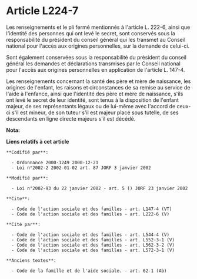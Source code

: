 # Article L224-7

Les renseignements et le pli fermé mentionnés à l'article L. 222-6, ainsi que l'identité des personnes qui ont levé le
secret, sont conservés sous la responsabilité du président du conseil général qui les transmet au Conseil national pour
l'accès aux origines personnelles, sur la demande de celui-ci. 

Sont également conservées sous la responsabilité du président du conseil général les demandes et déclarations transmises par
le Conseil national pour l'accès aux origines personnelles en application de l'article L. 147-4. 

Les renseignements concernant la santé des père et mère de naissance, les origines de l'enfant, les raisons et circonstances
de sa remise au service de l'aide à l'enfance, ainsi que l'identité des père et mère de naissance, s'ils ont levé le secret
de leur identité, sont tenus à la disposition de l'enfant majeur, de ses représentants légaux ou de lui-même avec l'accord de
ceux-ci s'il est mineur, de son tuteur s'il est majeur placé sous tutelle, de ses descendants en ligne directe majeurs s'il
est décédé.

**Nota:**



**Liens relatifs à cet article**

	**Codifié par**:

	  - Ordonnance 2000-1249 2000-12-21
	  - Loi n°2002-2 2002-01-02 art. 87 JORF 3 janvier 2002

	**Modifié par**:

	  - Loi n°2002-93 du 22 janvier 2002 - art. 5 () JORF 23 janvier 2002

	**Cite**:

	  - Code de l'action sociale et des familles - art. L147-4 (VT)
	  - Code de l'action sociale et des familles - art. L222-6 (V)

	**Cité par**:

	  - Code de l'action sociale et des familles - art. L544-4 (V)
	  - Code de l'action sociale et des familles - art. L552-3-1 (V)
	  - Code de l'action sociale et des familles - art. L562-3-2 (V)
	  - Code de l'action sociale et des familles - art. L572-3-1 (V)

	**Anciens textes**:

	  - Code de la famille et de l'aide sociale. - art. 62-1 (Ab)
